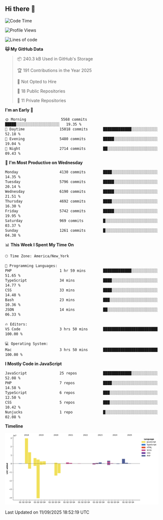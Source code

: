 ## Hi there 👋

<!--START_SECTION:waka-->
![Code Time](http://img.shields.io/badge/Code%20Time-361%20hrs%2032%20mins-blue)

![Profile Views](http://img.shields.io/badge/Profile%20Views-0-blue)

![Lines of code](https://img.shields.io/badge/From%20Hello%20World%20I%27ve%20Written-75.7%20million%20lines%20of%20code-blue)

**🐱 My GitHub Data** 

> 📦 240.3 kB Used in GitHub's Storage 
 > 
> 🏆 191 Contributions in the Year 2025
 > 
> 🚫 Not Opted to Hire
 > 
> 📜 18 Public Repositories 
 > 
> 🔑 11 Private Repositories 
 > 
**I'm an Early 🐤** 

```text
🌞 Morning                5568 commits        █████░░░░░░░░░░░░░░░░░░░░   19.35 % 
🌆 Daytime                15018 commits       █████████████░░░░░░░░░░░░   52.18 % 
🌃 Evening                5480 commits        █████░░░░░░░░░░░░░░░░░░░░   19.04 % 
🌙 Night                  2714 commits        ██░░░░░░░░░░░░░░░░░░░░░░░   09.43 % 
```
📅 **I'm Most Productive on Wednesday** 

```text
Monday                   4130 commits        ████░░░░░░░░░░░░░░░░░░░░░   14.35 % 
Tuesday                  5796 commits        █████░░░░░░░░░░░░░░░░░░░░   20.14 % 
Wednesday                6190 commits        █████░░░░░░░░░░░░░░░░░░░░   21.51 % 
Thursday                 4692 commits        ████░░░░░░░░░░░░░░░░░░░░░   16.30 % 
Friday                   5742 commits        █████░░░░░░░░░░░░░░░░░░░░   19.95 % 
Saturday                 969 commits         █░░░░░░░░░░░░░░░░░░░░░░░░   03.37 % 
Sunday                   1261 commits        █░░░░░░░░░░░░░░░░░░░░░░░░   04.38 % 
```


📊 **This Week I Spent My Time On** 

```text
🕑︎ Time Zone: America/New_York

💬 Programming Languages: 
PHP                      1 hr 59 mins        █████████████░░░░░░░░░░░░   51.65 % 
TypeScript               34 mins             ████░░░░░░░░░░░░░░░░░░░░░   14.77 % 
CSS                      33 mins             ████░░░░░░░░░░░░░░░░░░░░░   14.48 % 
Bash                     23 mins             ███░░░░░░░░░░░░░░░░░░░░░░   10.36 % 
JSON                     14 mins             ██░░░░░░░░░░░░░░░░░░░░░░░   06.33 % 

🔥 Editors: 
VS Code                  3 hrs 50 mins       █████████████████████████   100.00 % 

💻 Operating System: 
Mac                      3 hrs 50 mins       █████████████████████████   100.00 % 
```

**I Mostly Code in JavaScript** 

```text
JavaScript               25 repos            █████████████░░░░░░░░░░░░   52.08 % 
PHP                      7 repos             ████░░░░░░░░░░░░░░░░░░░░░   14.58 % 
TypeScript               6 repos             ███░░░░░░░░░░░░░░░░░░░░░░   12.50 % 
CSS                      5 repos             ███░░░░░░░░░░░░░░░░░░░░░░   10.42 % 
Nunjucks                 1 repo              █░░░░░░░░░░░░░░░░░░░░░░░░   02.08 % 
```



**Timeline**

![Lines of Code chart](https://raw.githubusercontent.com/wilbertcaba/wilbertcaba/main/assets/bar_graph.png)


 Last Updated on 11/09/2025 18:52:19 UTC
<!--END_SECTION:waka-->

<!--
**wilbertcaba/wilbertcaba** is a ✨ _special_ ✨ repository because its `README.md` (this file) appears on your GitHub profile.

Here are some ideas to get you started:

- 🔭 I’m currently working on ...
- 🌱 I’m currently learning ...
- 👯 I’m looking to collaborate on ...
- 🤔 I’m looking for help with ...
- 💬 Ask me about ...
- 📫 How to reach me: ...
- 😄 Pronouns: ...
- ⚡ Fun fact: ...
-->
